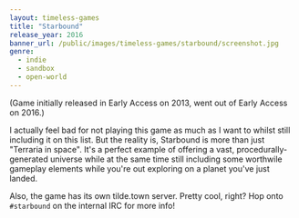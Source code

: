 ```yaml
---
layout: timeless-games
title: "Starbound"
release_year: 2016
banner_url: /public/images/timeless-games/starbound/screenshot.jpg
genre:
  - indie
  - sandbox
  - open-world
---
```


(Game initially released in Early Access on 2013, went out of Early Access on 2016.)

I actually feel bad for not playing this game as much as I want to whilst still including it on this list. But the reality is, Starbound is more than just "Terraria in space". It's a perfect example of offering a vast, procedurally-generated universe while at the same time still including some worthwile gameplay elements while you're out exploring on a planet you've just landed.

Also, the game has its own tilde.town server. Pretty cool, right? Hop onto `#starbound` on the internal IRC for more info!
